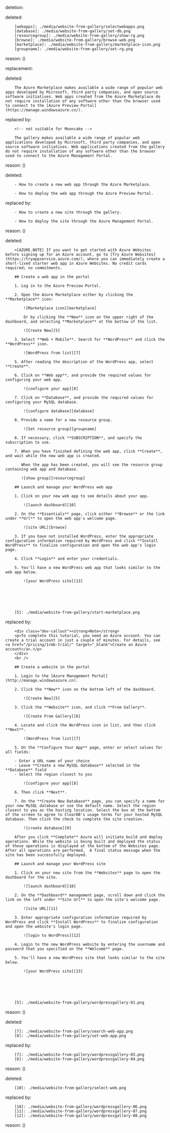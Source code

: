 deletion:

deleted:

		[webapps]: ./media/website-from-gallery/selectwebapps.png
		[database]: ./media/website-from-gallery/set-db.png
		[resourcegroup]: ./media/website-from-gallery/show-rg.png
		[browse]: ./media/website-from-gallery/browse-web.png
		[marketplace]: ./media/website-from-gallery/marketplace-icon.png
		[groupname]: ./media/website-from-gallery/set-rg.png

reason: ()

replacement:

deleted:

		The Azure Marketplace makes available a wide range of popular web apps developed by Microsoft, third party companies, and open source software initiatives. Web apps created from the Azure Marketplace do not require installation of any software other than the browser used to connect to the [Azure Preview Portal](https://manage.windowsazure.cn/).

replaced by:

		<!-- not suitable for Mooncake -->
		
		The gallery makes available a wide range of popular web applications developed by Microsoft, third party companies, and open source software initiatives. Web applications created from the gallery do not require installation of any software other than the browser used to connect to the Azure Management Portal.

reason: ()

deleted:

		- How to create a new web app through the Azure Marketplace.
		
		- How to deploy the web app through the Azure Preview Portal.

replaced by:

		- How to create a new site through the gallery.
		
		- How to deploy the site through the Azure Management Portal.

reason: ()

deleted:

		>[AZURE.NOTE] If you want to get started with Azure Websites before signing up for an Azure account, go to [Try Azure Websites](https://tryappservice.azure.com/), where you can immediately create a short-lived starter web app in Azure Websites. No credit cards required; no commitments.
		
		## Create a web app in the portal
		
		1. Log in to the Azure Preview Portal.
		
		2. Open the Azure Marketplace either by clicking the **Marketplace** icon:
		
		    ![Marketplace icon][marketplace]
		
		    Or by clicking the **New** icon on the upper right of the dashboard, and selecting **Marketplace** at the bottow of the list.
			
		    ![Create New][5]
			
		3. Select **Web + Mobile**. Search for **WordPress** and click the **WordPress** icon.
		
			![WordPress from list][7]
			
		5. After reading the description of the WordPress app, select **Create**.
		
		6. Click on **Web app**, and provide the required values for configuring your web app.
			
		    ![configure your app][8]
		
		7. Click on **Database**, and provide the required values for configuring your MySQL database. 
		
		    ![configure database][database]
		
		8. Provide a name for a new resource group.
		
		    ![Set resource group][groupname]
		
		8. If necessary, click **SUBSCRIPTION**, and specify the subscription to use. 
		
		7. When you have finished defining the web app, click **Create**, and wait while the new web app is created.
		
		   When the app has been created, you will see the resource group containing web app and database.
		
		   ![show group][resourcegroup]
		
		## Launch and manage your WordPress web app
			
		1. Click on your new web app to see details about your app.
		
		    ![launch dashboard][10]
		
		2. On the **Essentials** page, click either **Browse** or the link under **Url** to open the web app's welcome page.
		
		    ![site URL][browse]
		
		3. If you have not installed WordPress, enter the appropriate configuration information required by WordPress and click **Install WordPress** to finalize configuration and open the web app's login page.
		
		4. Click **Login** and enter your credentials.  
		
		5. You'll have a new WordPress web app that looks similar to the web app below.    
		
			![your WordPress site][13]
		
		
		
		
		
		
		[5]: ./media/website-from-gallery/start-marketplace.png

replaced by:

		<div class="dev-callout"><strong>Note</strong>
		<p>To complete this tutorial, you need an Azure account. You can create a trial account in just a couple of minutes. For details, see <a href="/pricing/1rmb-trial/" target="_blank">Create an Azure account</a>.</p>
		</div>
		<br />
		
		## Create a website in the portal
		
		1. Login to the [Azure Management Portal](http://manage.windowsazure.cn).
		
		2. Click the **New** icon on the bottom left of the dashboard.
			
			![Create New][5]
		
		3. Click the **Website** icon, and click **From Gallery**.
			
			![Create From Gallery][6]
		
		4. Locate and click the WordPress icon in list, and then click **Next**.
			
			![WordPress from list][7]
		
		5. On the **Configure Your App** page, enter or select values for all fields:
			
		- Enter a URL name of your choice	
		- Leave **Create a new MySQL database** selected in the **Database** field
		- Select the region closest to you
		
			![configure your app][8]
		
		6. Then click **Next**.
		
		7. On the **Create New Database** page, you can specify a name for your new MySQL database or use the default name. Select the region closest to you as the hosting location. Select the box at the bottom of the screen to agree to ClearDB's usage terms for your hosted MySQL database. Then click the check to complete the site creation. 
			
			![create database][9]
		
		After you click **Complete** Azure will initiate build and deploy operations. While the website is being built and deployed the status of these operations is displayed at the bottom of the Websites page. After all operations are performed,  A final status message when the site has been successfully deployed.
		
		## Launch and manage your WordPress site
		
		1. Click on your new site from the **Websites** page to open the dashboard for the site.
		
			![launch dashboard][10]
		
		2. On the **Dashboard** management page, scroll down and click the link on the left under **Site Url** to open the site's welcome page.
		
			![site URL][11] 
		
		3. Enter appropriate configuration information required by WordPress and click **Install WordPress** to finalize configuration and open the website's login page.
		
			![login to WordPress][12]
		
		4. Login to the new WordPress website by entering the username and password that you specified on the **Welcome** page.
		
		5. You'll have a new WordPress site that looks similar to the site below.  
		
			![your WordPress site][13]
		
		
		
		
		
		
		[5]: ./media/website-from-gallery/wordpressgallery-01.png

reason: ()

deleted:

		[7]: ./media/website-from-gallery/search-web-app.png
		[8]: ./media/website-from-gallery/set-web-app.png

replaced by:

		[7]: ./media/website-from-gallery/wordpressgallery-03.png
		[8]: ./media/website-from-gallery/wordpressgallery-04.png

reason: ()

deleted:

		[10]: ./media/website-from-gallery/select-web.png

replaced by:

		[10]: ./media/website-from-gallery/wordpressgallery-06.png
		[11]: ./media/website-from-gallery/wordpressgallery-07.png
		[12]: ./media/website-from-gallery/wordpressgallery-08.png

reason: ()

